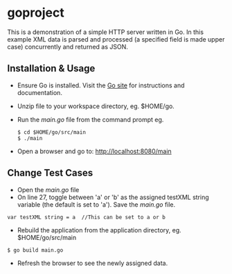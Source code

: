 # goproject
This is a demonstration of a simple HTTP server written in Go. In this example XML data is parsed and processed (a specified field is  made upper case) concurrently and returned as JSON.

## Installation & Usage
- Ensure Go is installed. Visit the [Go site](https://golang.org/doc/install) for instructions and documentation.

- Unzip file to your workspace directory, eg. $HOME/go.
- Run the *main.go* file from the command prompt eg.
  ```
  $ cd $HOME/go/src/main
  $ ./main 
  ```
 - Open a browser and go to: [http://localhost:8080/main](http://localhost:8080/main)


## Change Test Cases
- Open the *main.go* file
- On line 27, toggle between 'a' or 'b' as the assigned testXML string variable (the default is set to 'a'). Save the *main.go* file.

```
var testXML string = a  //This can be set to a or b
```
- Rebuild the application from the application directory, eg. $HOME/go/src/main
```
$ go build main.go
```
- Refresh the browser to see the newly assigned data.



